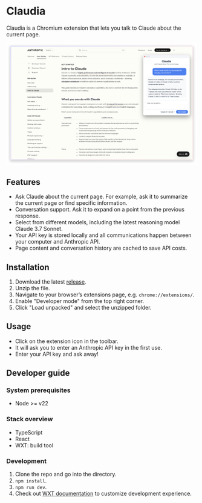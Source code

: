# Claudia

Claudia is a Chromium extension that lets you talk to Claude about the current page.

![](./screenshot.png "Claudia screenshot")

## Features

- Ask Claude about the current page. For example, ask it to summarize the current page or find specific information.
- Conversation support. Ask it to expand on a point from the previous response.
- Select from different models, including the latest reasoning model Claude 3.7 Sonnet.
- Your API key is stored locally and all communications happen between your computer and Anthropic API.
- Page content and conversation history are cached to save API costs.

## Installation

1. Download the latest [release](https://github.com/cubesort/claudia/releases).
2. Unzip the file.
3. Navigate to your browser’s extensions page, e.g. `chrome://extensions/`.
4. Enable "Developer mode" from the top right corner.
5. Click "Load unpacked" and select the unzipped folder.

## Usage

- Click on the extension icon in the toolbar.
- It will ask you to enter an Anthropic API key in the first use.
- Enter your API key and ask away!

## Developer guide

### System prerequisites

- Node >= v22

### Stack overview

- TypeScript
- React
- WXT: build tool

### Development

1. Clone the repo and go into the directory.
2. `npm install`.
3. `npm run dev`.
4. Check out [WXT documentation](https://wxt.dev/guide/essentials/config/browser-startup.html#browser-startup) to customize development experience.
